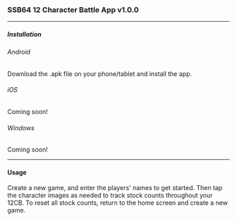 ### SSB64 12 Character Battle App v1.0.0
***
##### Installation

###### Android
Download the .apk file on your phone/tablet and install the app.

###### iOS
Coming soon!

###### Windows
Coming soon!
***
#### Usage
Create a new game, and enter the players' names to get started. Then tap the character images as needed to track stock counts throughout your 12CB. To reset all stock counts, return to the home screen and create a new game.

